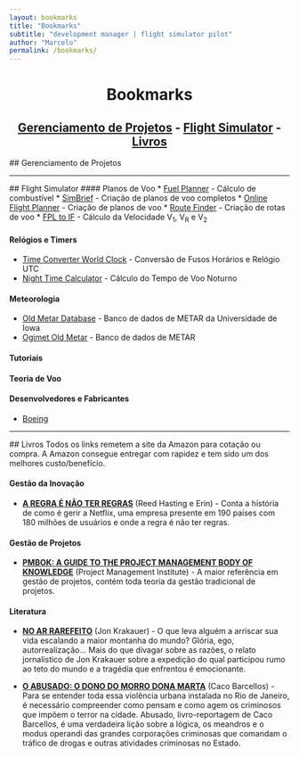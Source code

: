 ```yaml
---
layout: bookmarks
title: "Bookmarks"
subtitle: "development manager | flight simulator pilot"
author: "Marcelo"
permalink: /bookmarks/
---
```

# <center>Bookmarks</center>
## <center><a href="#gerenciamento"><b>Gerenciamento de Projetos</b></a>  -  <a href="#flight">Flight Simulator</a>  -  <a href="#livros">Livros</a></center>

<section id ="gerenciamento"></section>
## Gerenciamento de Projetos

---
<section id ="flight"></section>
## Flight Simulator
#### Planos de Voo
  * <a href="http://fuelplanner.com/" target="_blank">Fuel Planner</a> - Cálculo de combustível
  * <a href="https://www.simbrief.com/" target="_blank">SimBrief</a> - Criação de planos de voo completos
  * <a href="http://onlineflightplanner.org/" target="_blank">Online Flight Planner</a> - Criação de planos de voo
  * <a href="http://rfinder.asalink.net/free/" target="_blank">Route Finder</a> - Criação de rotas de voo
  * <a href="https://fpltoif.com/index" target="_blank">FPL to IF</a> - Cálculo da Velocidade V<sub>1</sub>, V<sub>R</sub> e V<sub>2</sub>

#### Relógios e Timers
  * <a href="https://www.worldtimebuddy.com/" target="_blank">Time Converter World Clock</a> - Conversão de Fusos Horários e Relógio UTC
  * <a href="http://www.crewlogbook.com/utilities/night_calculator.php" target="_blank">Night Time Calculator</a> - Cálculo do Tempo de Voo Noturno

#### Meteorologia
  * <a href="https://mesonet.agron.iastate.edu/request/download.phtml" target="_blank">Old Metar Database</a> - Banco de dados de METAR da Universidade de Iowa
  * <a href="https://www.ogimet.com/metars.phtml.en" target="_blank">Ogimet Old Metar</a> - Banco de dados de METAR

#### Tutoriais

#### Teoria de Voo

#### Desenvolvedores e Fabricantes
  * <a href="http://www.boeing.com" target="_blank">Boeing</a>
---
<section id ="livros"></section>
## Livros
Todos os links remetem a site da Amazon para cotação ou compra. A Amazon consegue entregar com rapidez e tem sido um dos melhores custo/benefício.

#### Gestão da Inovação
* <a href="https://amzn.to/3exPxKa" target="_blank">**A REGRA É NÃO TER REGRAS**</a> (Reed Hasting e Erin) - Conta a história de como é gerir a Netflix, uma empresa presente em 190 países com 180 milhões de usuários e onde a regra é não ter regras.

#### Gestão de Projetos
* <a href="https://amzn.to/38W1Xbh" target="_blank">**PMBOK: A GUIDE TO THE PROJECT MANAGEMENT BODY OF KNOWLEDGE**</a> (Project Management Institute) - A maior referência em gestão de projetos, contém toda teoria da gestão tradicional de projetos.

#### Literatura
* <a href="https://amzn.to/3voJxti" target="_blank">**NO AR RAREFEITO**</a> (Jon Krakauer) - O que leva alguém a arriscar sua vida escalando a maior montanha do mundo? Glória, ego, autorrealização... Mais do que divagar sobre as razões, o relato jornalístico de Jon Krakauer sobre a expedição do qual participou rumo ao teto do mundo e a tragédia que enfrentou é emocionante.


* <a href="https://amzn.to/3qNfPuq" target="_blank">**O ABUSADO: O DONO DO MORRO DONA MARTA**</a> (Caco Barcellos) - Para se entender toda essa violência urbana instalada no Rio de Janeiro, é necessário compreender como pensam e como agem os criminosos que impõem o terror na cidade. Abusado, livro-reportagem de Caco Barcellos, é uma verdadeira lição sobre a lógica, os meandros e o modus operandi das grandes corporações criminosas que comandam o tráfico de drogas e outras atividades criminosas no Estado.
